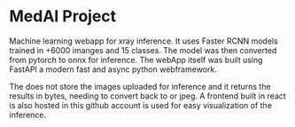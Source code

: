 # MedAI Project
Machine learning webapp for xray inference. It uses Faster RCNN models trained in +6000 imanges and 15 classes.
The model was then converted from pytorch to onnx for inference. The webApp itself was built using FastAPI a modern
fast and async python webframework.

The does not store the images uploaded for inference and it returns the results in bytes, needing to convert back to
or jpeg. A frontend built in react is also hosted in this github account is used for easy visualization of the inference.
